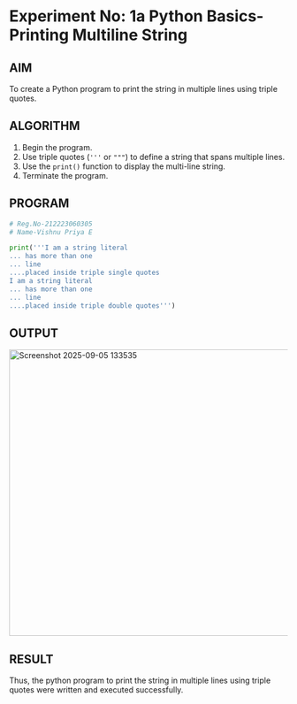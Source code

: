 # Experiment No: 1a Python Basics- Printing Multiline String

## AIM  
To create a Python program to print the string in multiple lines using triple quotes.

## ALGORITHM  
1. Begin the program.  
2. Use triple quotes (`'''` or `"""`) to define a string that spans multiple lines.  
3. Use the `print()` function to display the multi-line string.  
4. Terminate the program.

## PROGRAM
```python
# Reg.No-212223060305
# Name-Vishnu Priya E

print('''I am a string literal
... has more than one
... line
....placed inside triple single quotes
I am a string literal
... has more than one
... line
....placed inside triple double quotes''')
```
## OUTPUT
<img width="1345" height="518" alt="Screenshot 2025-09-05 133535" src="https://github.com/user-attachments/assets/dc15bf04-f9be-4800-8bef-ea277fa61748" />

## RESULT
Thus, the python program to print the string in multiple lines using triple quotes were written and executed successfully.
